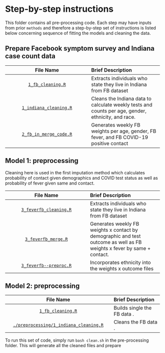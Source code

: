 # Step-by-step instructions

This folder contains all pre-processing code.  Each step may have inputs from prior `methods` and therefore a step-by-step set of instructions is listed below concerning sequence of fitting the models and cleaning the data.

## Prepare Facebook symptom survey and Indiana case count data
| <img height=0 width=800> File Name <img height=0 width=800> | <img height=0 width=1000> Brief Description <img height=0 width=1000> |
|:-----------------------------:|:-----------------------------------------------------------------------|
| [`1_fb_cleaning.R`](./1_fb_clearning) | Extracts individuals who state they live in Indiana from FB dataset |
| [`1_indiana_cleaning.R`](./1_indiana_cleaning.R) | Cleans the Indiana data to calculate weekly tests and counts per age, gender, ethnicity, and race. |
| [`2_fb_in_merge_code.R`](./2_fb_in_merge_code.R) | Generates weekly FB weights per age, gender, FB fever, and FB COVID-19 positive contact |

## Model 1: preprocessing

Cleaning here is used in the first imputation method which calculates probability of contact given demographics and COVID test status as well as probability of fever given same and contact.

| <img height=0 width=800> File Name <img height=0 width=800> | <img height=0 width=1000> Brief Description <img height=0 width=1000> |
|:-----------------------------:|:-----------------------------------------------------------------------|
| [`3_feverfb_cleaning.R`](./3_feverfb_cleaning.R) | Extracts individuals who state they live in Indiana from FB dataset |
| [`3_feverfb_merge.R`](./3_feverfb_merge.R) | Generates weekly FB weights x contact by demographic and test outcome as well as FB weights x fever by same + contact. |
| [`3_feverfb--preproc.R`](./1_fb_clearning) | Incorporates ethnicity into the weights x outcome files |


## Model 2: preprocessing
| <img height=0 width=800> File Name <img height=0 width=800> | <img height=0 width=1000> Brief Description <img height=0 width=1000> |
|:-----------------------------:|:-----------------------------------------------------------------------|
| [`1_fb_cleaning.R`](./preprocessing/1_fb_clearning) | Builds single  the FB data . |
| [`./preprocessing/1_indiana_cleaning.R`](./preprocessing/1_fb_clearning) | Cleans the FB data . |

To run this set of code, simply run `bash clean.sh` in the pre-processing folder.  This will generate all the cleaned files and prepare 


